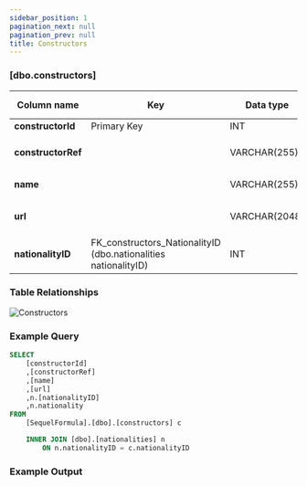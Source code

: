 ```yaml
---
sidebar_position: 1
pagination_next: null
pagination_prev: null
title: Constructors
---
```


### [dbo.constructors]
| Column name | Key | Data type | Allow NULLs | Default | Description |
| ------- | ------- | ------- | ------- | ------- | ------- |
| **constructorId** |  Primary Key | INT | ☐ |  |  | 
| **constructorRef** |  | VARCHAR(255) | ☐ |  | Unique constructor identifier | 
| **name** |  | VARCHAR(255) | ☐ |  | Constructor name | 
| **url** |  | VARCHAR(2048) | ☐ |  | Constructor Wikipedia page | 
| **nationalityID** | FK_constructors_NationalityID (dbo.nationalities nationalityID) | INT | ☑ |  | Foreign Key to nationalities | 

### Table Relationships

![Constructors](/img/table-relationships/constructors.png)

### Example Query

```sql
SELECT 
	[constructorId]
	,[constructorRef]
	,[name]
	,[url]
	,n.[nationalityID]
	,n.nationality
FROM 
	[SequelFormula].[dbo].[constructors] c 

	INNER JOIN [dbo].[nationalities] n
		ON n.nationalityID = c.nationalityID
```

### Example Output
